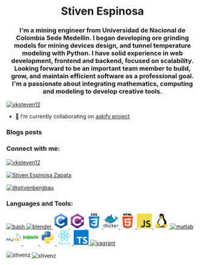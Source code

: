 <h1 align="center">Stiven Espinosa</h1>
<h3 align="center">I'm a mining engineer from Universidad de Nacional de Colombia Sede Medellin. I began developing ore grinding models for mining devices design, and tunnel temperature modeling with Python.
I have solid experience in web development, frontend and backend, focused on scalability. Looking forward to be an important team member to build, grow, and maintain efficient software as a professional goal. 
I'm a passionate about integrating mathematics, computing and modeling to develop creative tools.
</h3>

<p align="left"> <a href="https://twitter.com/vksteven12" target="blank"><img src="https://img.shields.io/twitter/follow/vksteven12?logo=twitter&style=for-the-badge" alt="vksteven12" /></a> </p>

- 🔭 I’m currently collaborating on [askify project](https://github.com/Innfluent/askify-ui)

### Blogs posts
<!-- BLOG-POST-LIST:START -->
<!-- BLOG-POST-LIST:END -->

<h3 align="left">Connect with me:</h3>
<p align="left">
<span>
<a href="https://twitter.com/vksteven12" target="blank"><img align="center" src="https://cdn.pixabay.com/photo/2017/06/22/14/23/twitter-2430933_1280.png" alt="vksteven12" height="40" width="40" /></a>

<a href="https://www.linkedin.com/in/stivenz/" target="blank"><img align="center" src="https://upload.wikimedia.org/wikipedia/commons/c/ca/LinkedIn_logo_initials.png" alt="Stiven Espinosa Zapata" height="40" width="40" /></a>

<!-- 
<a href="https://instagram.com/steven5ez" target="blank"><img align="center" src="https://www.flaticon.com/svg/vstatic/svg/2111/2111463.svg?token=exp=1619309058~hmac=1b28201e6aeae7374a762b565148b94f" alt="steven5ez" height="30" width="40" /></a>
-->

<a href="https://medium.com/@stivenbergbau" target="blank"><img align="center" src="https://upload.wikimedia.org/wikipedia/commons/e/ec/Medium_logo_Monogram.svg" alt="@stivenbergbau" height="40" width="40" /></a>
</p>
</span>

<h3 align="left">Languages and Tools:</h3>
<p align="left"> <a href="https://www.gnu.org/software/bash/" target="_blank"> <img src="https://www.vectorlogo.zone/logos/gnu_bash/gnu_bash-icon.svg" alt="bash" width="40" height="40"/> </a> <a href="https://www.blender.org/" target="_blank"> <img src="https://download.blender.org/branding/community/blender_community_badge_white.svg" alt="blender" width="40" height="40"/> </a> <a href="https://www.cprogramming.com/" target="_blank"> <img src="https://raw.githubusercontent.com/devicons/devicon/master/icons/c/c-original.svg" alt="c" width="40" height="40"/> </a> <a href="https://www.w3schools.com/cs/" target="_blank"> <img src="https://raw.githubusercontent.com/devicons/devicon/master/icons/csharp/csharp-original.svg" alt="csharp" width="40" height="40"/> </a> <a href="https://www.w3schools.com/css/" target="_blank"> <img src="https://raw.githubusercontent.com/devicons/devicon/master/icons/css3/css3-original-wordmark.svg" alt="css3" width="40" height="40"/> </a> <a href="https://www.docker.com/" target="_blank"> <img src="https://raw.githubusercontent.com/devicons/devicon/master/icons/docker/docker-original-wordmark.svg" alt="docker" width="40" height="40"/> </a> <a href="https://www.w3.org/html/" target="_blank"> <img src="https://raw.githubusercontent.com/devicons/devicon/master/icons/html5/html5-original-wordmark.svg" alt="html5" width="40" height="40"/> </a> <a href="https://developer.mozilla.org/en-US/docs/Web/JavaScript" target="_blank"> <img src="https://raw.githubusercontent.com/devicons/devicon/master/icons/javascript/javascript-original.svg" alt="javascript" width="40" height="40"/> </a> <a href="https://www.linux.org/" target="_blank"> <img src="https://raw.githubusercontent.com/devicons/devicon/master/icons/linux/linux-original.svg" alt="linux" width="40" height="40"/> </a> <a href="https://www.mathworks.com/" target="_blank"> <img src="https://raw.githubusercontent.com/simple-icons/simple-icons/master/icons/mathworks.svg" alt="matlab" width="40" height="40"/> </a> <a href="https://www.mysql.com/" target="_blank"> <img src="https://raw.githubusercontent.com/devicons/devicon/master/icons/mysql/mysql-original-wordmark.svg" alt="mysql" width="40" height="40"/> </a> <a href="https://www.nginx.com" target="_blank"> <img src="https://raw.githubusercontent.com/devicons/devicon/master/icons/nginx/nginx-original.svg" alt="nginx" width="40" height="40"/> </a> <a href="https://www.python.org" target="_blank"> <img src="https://raw.githubusercontent.com/devicons/devicon/master/icons/python/python-original.svg" alt="python" width="40" height="40"/> </a> <a href="https://reactjs.org/" target="_blank"> <img src="https://raw.githubusercontent.com/devicons/devicon/master/icons/react/react-original-wordmark.svg" alt="react" width="40" height="40"/> </a> <a href="https://www.typescriptlang.org/" target="_blank"> <img src="https://raw.githubusercontent.com/devicons/devicon/master/icons/typescript/typescript-original.svg" alt="typescript" width="40" height="40"/> </a> <a href="https://www.vagrantup.com/" target="_blank"> <img src="https://www.vectorlogo.zone/logos/vagrantup/vagrantup-icon.svg" alt="vagrant" width="40" height="40"/> </a> </p>

<p><img align="left" src="https://github-readme-stats.vercel.app/api/top-langs?username=stivenz&show_icons=true&locale=en&layout=compact" alt="stivenz" /></p>

<p>&nbsp;<img align="center" src="https://github-readme-stats.vercel.app/api?username=stivenz&show_icons=true&locale=en" alt="stivenz" /></p>
